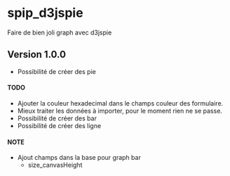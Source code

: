 spip_d3jspie
============

Faire de bien joli graph avec d3jspie

## Version 1.0.0

* Possibilité de créer des pie

#### TODO ####

* Ajouter la couleur hexadecimal dans le champs couleur des formulaire.
* Mieux traiter les données à importer, pour le moment rien ne se passe.
* Possibilité de créer des bar
* Possibilité de créer des ligne


#### NOTE ####

- Ajout champs dans la base pour graph bar
	- size_canvasHeight
